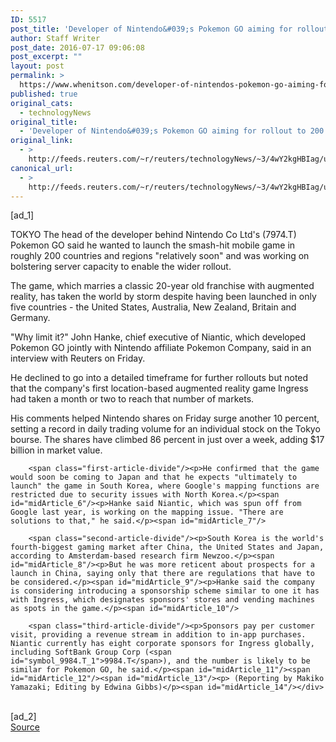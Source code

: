 ```yaml
---
ID: 5517
post_title: 'Developer of Nintendo&#039;s Pokemon GO aiming for rollout to 200 markets soon'
author: Staff Writer
post_date: 2016-07-17 09:06:08
post_excerpt: ""
layout: post
permalink: >
  https://www.whenitson.com/developer-of-nintendos-pokemon-go-aiming-for-rollout-to-200-markets-soon/
published: true
original_cats:
  - technologyNews
original_title:
  - 'Developer of Nintendo&#039;s Pokemon GO aiming for rollout to 200 markets soon'
original_link:
  - >
    http://feeds.reuters.com/~r/reuters/technologyNews/~3/4wY2kgHBIag/us-nintendo-pokemon-niantic-idUSKCN0ZV0I2
canonical_url:
  - >
    http://feeds.reuters.com/~r/reuters/technologyNews/~3/4wY2kgHBIag/us-nintendo-pokemon-niantic-idUSKCN0ZV0I2
---
```

 [ad_1]
<br><div id="articleText">
<span id="midArticle_start"/>

<span id="midArticle_0"/><span class="focusParagraph" readability="4"><p><span class="articleLocation">TOKYO</span> The head of the developer behind Nintendo Co Ltd's (<span id="symbol_7974.T_0">7974.T</span>) Pokemon GO said he wanted to launch the smash-hit mobile game in roughly 200 countries and regions "relatively soon" and was working on bolstering server capacity to enable the wider rollout.</p></span><span id="midArticle_1"/><p>The game, which marries a classic 20-year old franchise with augmented reality, has taken the world by storm despite having been launched in only five countries - the United States, Australia, New Zealand, Britain and Germany.</p><span id="midArticle_2"/><p>"Why limit it?" John Hanke, chief executive of Niantic, which developed Pokemon GO jointly with Nintendo affiliate Pokemon Company, said in an interview with Reuters on Friday.</p><span id="midArticle_3"/><p>He declined to go into a detailed timeframe for further rollouts but noted that the company's first location-based augmented reality game Ingress had taken a month or two to reach that number of markets.</p><span id="midArticle_4"/><p>His comments helped Nintendo shares on Friday surge another 10 percent, setting a record in daily trading volume for an individual stock on the Tokyo bourse. The shares have climbed 86 percent in just over a week, adding $17 billion in market value.</p><span id="midArticle_5"/>
        
        <span class="first-article-divide"/><p>He confirmed that the game would soon be coming to Japan and that he expects "ultimately to launch" the game in South Korea, where Google's mapping functions are restricted due to security issues with North Korea.</p><span id="midArticle_6"/><p>Hanke said Niantic, which was spun off from Google last year, is working on the mapping issue. "There are solutions to that," he said.</p><span id="midArticle_7"/>
        
        <span class="second-article-divide"/><p>South Korea is the world's fourth-biggest gaming market after China, the United States and Japan, according to Amsterdam-based research firm Newzoo.</p><span id="midArticle_8"/><p>But he was more reticent about prospects for a launch in China, saying only that there are regulations that have to be considered.</p><span id="midArticle_9"/><p>Hanke said the company is considering introducing a sponsorship scheme similar to one it has with Ingress, which designates sponsors' stores and vending machines as spots in the game.</p><span id="midArticle_10"/>
        
        <span class="third-article-divide"/><p>Sponsors pay per customer visit, providing a revenue stream in addition to in-app purchases. Niantic currently has eight corporate sponsors for Ingress globally, including SoftBank Group Corp (<span id="symbol_9984.T_1">9984.T</span>), and the number is likely to be similar for Pokemon GO, he said.</p><span id="midArticle_11"/><span id="midArticle_12"/><span id="midArticle_13"/><p> (Reporting by Makiko Yamazaki; Editing by Edwina Gibbs)</p><span id="midArticle_14"/></div>
<br>[ad_2]
<br><a href="http://feeds.reuters.com/~r/reuters/technologyNews/~3/4wY2kgHBIag/us-nintendo-pokemon-niantic-idUSKCN0ZV0I2">Source </a>